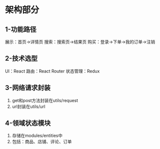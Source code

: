 # 架构部分
## 1-功能路径
展示：首页->详情页
搜索：搜索页->结果页
购买：登录->下单->我的订单->注销

## 2-技术选型
UI：React
路由：React Router
状态管理：Redux

## 3-网络请求封装
1. get和post方法封装在utils/request
2. url封装在utils/url

## 4-领域状态模块
1. 存储在modules/entities中
2. 包括：商品、店铺、评论、订单
